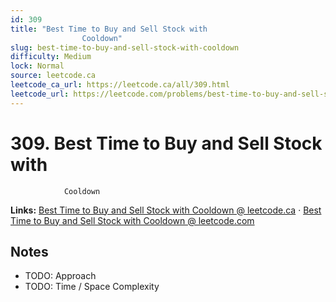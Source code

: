 ```yaml
--- 
id: 309
title: "Best Time to Buy and Sell Stock with
                Cooldown"
slug: best-time-to-buy-and-sell-stock-with-cooldown
difficulty: Medium
lock: Normal
source: leetcode.ca
leetcode_ca_url: https://leetcode.ca/all/309.html
leetcode_url: https://leetcode.com/problems/best-time-to-buy-and-sell-stock-with-cooldown/
---
```


# 309. Best Time to Buy and Sell Stock with
                Cooldown

**Links:** [Best Time to Buy and Sell Stock with
                Cooldown @ leetcode.ca](https://leetcode.ca/all/309.html) · [Best Time to Buy and Sell Stock with
                Cooldown @ leetcode.com](https://leetcode.com/problems/best-time-to-buy-and-sell-stock-with-cooldown/)

## Notes
- TODO: Approach
- TODO: Time / Space Complexity
